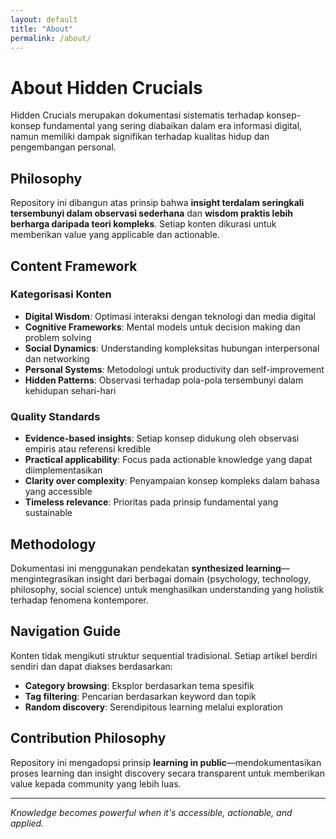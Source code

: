 ```yaml
---
layout: default
title: "About"
permalink: /about/
---
```


# About Hidden Crucials

Hidden Crucials merupakan dokumentasi sistematis terhadap konsep-konsep fundamental yang sering diabaikan dalam era informasi digital, namun memiliki dampak signifikan terhadap kualitas hidup dan pengembangan personal.

## Philosophy

Repository ini dibangun atas prinsip bahwa **insight terdalam seringkali tersembunyi dalam observasi sederhana** dan **wisdom praktis lebih berharga daripada teori kompleks**. Setiap konten dikurasi untuk memberikan value yang applicable dan actionable.

## Content Framework

### Kategorisasi Konten
- **Digital Wisdom**: Optimasi interaksi dengan teknologi dan media digital
- **Cognitive Frameworks**: Mental models untuk decision making dan problem solving  
- **Social Dynamics**: Understanding kompleksitas hubungan interpersonal dan networking
- **Personal Systems**: Metodologi untuk productivity dan self-improvement
- **Hidden Patterns**: Observasi terhadap pola-pola tersembunyi dalam kehidupan sehari-hari

### Quality Standards
- **Evidence-based insights**: Setiap konsep didukung oleh observasi empiris atau referensi kredible
- **Practical applicability**: Focus pada actionable knowledge yang dapat diimplementasikan
- **Clarity over complexity**: Penyampaian konsep kompleks dalam bahasa yang accessible
- **Timeless relevance**: Prioritas pada prinsip fundamental yang sustainable

## Methodology

Dokumentasi ini menggunakan pendekatan **synthesized learning**—mengintegrasikan insight dari berbagai domain (psychology, technology, philosophy, social science) untuk menghasilkan understanding yang holistik terhadap fenomena kontemporer.

## Navigation Guide

Konten tidak mengikuti struktur sequential tradisional. Setiap artikel berdiri sendiri dan dapat diakses berdasarkan:
- **Category browsing**: Eksplor berdasarkan tema spesifik
- **Tag filtering**: Pencarian berdasarkan keyword dan topik
- **Random discovery**: Serendipitous learning melalui exploration

## Contribution Philosophy

Repository ini mengadopsi prinsip **learning in public**—mendokumentasikan proses learning dan insight discovery secara transparent untuk memberikan value kepada community yang lebih luas.

---

*Knowledge becomes powerful when it's accessible, actionable, and applied.*